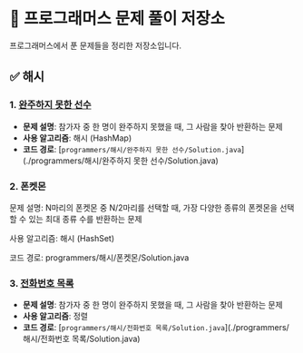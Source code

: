 # 📘 프로그래머스 문제 풀이 저장소

프로그래머스에서 푼 문제들을 정리한 저장소입니다.

## ✅ 해시

### 1. [완주하지 못한 선수](https://school.programmers.co.kr/learn/courses/30/lessons/42576)
- **문제 설명**: 참가자 중 한 명이 완주하지 못했을 때, 그 사람을 찾아 반환하는 문제
- **사용 알고리즘**: 해시 (HashMap)
- **코드 경로**: [`programmers/해시/완주하지 못한 선수/Solution.java`](./programmers/해시/완주하지 못한 선수/Solution.java)

### 2. 폰켓몬
문제 설명: N마리의 폰켓몬 중 N/2마리를 선택할 때, 가장 다양한 종류의 폰켓몬을 선택할 수 있는 최대 종류 수를 반환하는 문제

사용 알고리즘: 해시 (HashSet)

코드 경로: programmers/해시/폰켓몬/Solution.java


### 3. [전화번호 목록](https://school.programmers.co.kr/learn/courses/30/lessons/42577)
- **문제 설명**: 참가자 중 한 명이 완주하지 못했을 때, 그 사람을 찾아 반환하는 문제
- **사용 알고리즘**: 정렬
- **코드 경로**: [`programmers/해시/전화번호 목록/Solution.java`](./programmers/해시/전화번호 목록/Solution.java)
